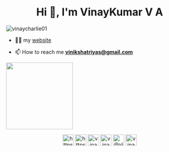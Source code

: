 <h1 align="center">Hi 👋, I'm VinayKumar V A</h1>

<p align="left"> <img src="https://komarev.com/ghpvc/?username=vinaycharlie01" alt="vinaycharlie01" /> </p>

- 👨‍💻  my [website](https://vinaycharlie01.github.io/#/)


- 📫 How to reach me **vinikshatriyas@gmail.com**

<img height="180em" src="https://github-readme-stats.vercel.app/api/top-langs/?username=vinaycharlie01&layout=compact&langs_count=15&theme=dark">

<p align="center">
<a href="https://dev.to/https://dev.to/vinaycharlie01" target="blank"><img align="center" src="https://cdn.jsdelivr.net/npm/simple-icons@3.0.1/icons/dev-dot-to.svg" alt="https://dev.to/vinaycharlie01" height="30" width="30" /></a>
<a href="https://twitter.com/https://twitter.com/VinayKshatriy12" target="blank"><img align="center" src="https://cdn.jsdelivr.net/npm/simple-icons@3.0.1/icons/twitter.svg" alt="https://twitter.com/VinayKshatriy12" height="30" width="30" /></a>
<a href="https://linkedin.com/in/vinaycharlie01" target="blank"><img align="center" src="https://cdn.jsdelivr.net/npm/simple-icons@3.0.1/icons/linkedin.svg" alt="vinaycharlie01" height="30" width="30" /></a>
<a href="https://fb.com/vinaycharlie01" target="blank"><img align="center" src="https://cdn.jsdelivr.net/npm/simple-icons@3.0.1/icons/facebook.svg" alt="vinaycharlie01" height="30" width="30" /></a>
<a href="https://medium.com/@vinaycharlie01" target="blank"><img align="center" src="https://cdn.jsdelivr.net/npm/simple-icons@3.0.1/icons/medium.svg" alt="@vinaycharlie01" height="30" width="30" /></a>
<a href="https://www.hackerrank.com/vinaycharlie01" target="blank"><img align="center" src="https://cdn.jsdelivr.net/npm/simple-icons@3.0.1/icons/hackerrank.svg" alt="vinaycharlie01" height="30" width="30" /></a>
</p>

